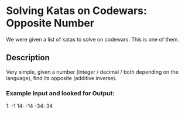 # Solving Katas on Codewars: Opposite Number

We were given a list of katas to solve on codewars. This is one of them.

## Description

Very simple, given a number (integer / decimal / both depending on the language), find its opposite (additive inverse).

### Example Input and looked for Output:

1: -1
14: -14
-34: 34
